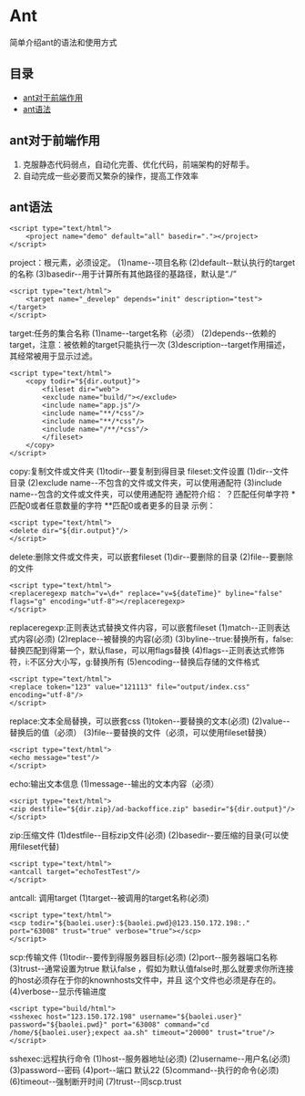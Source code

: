 # Ant

简单介绍ant的语法和使用方式

##	目录

*	[ant对于前端作用](#ant对于前端作用)
*	[ant语法](#ant常用语法)

##	ant对于前端作用

1.  克服静态代码弱点，自动化完善、优化代码，前端架构的好帮手。
2.	自动完成一些必要而又繁杂的操作，提高工作效率

## ant语法

    <script type="text/html">
        <project name="demo" default="all" basedir="."></project>
    </script>
project：根元素，必须设定。
(1)name--项目名称
(2)default--默认执行的target的名称
(3)basedir--用于计算所有其他路径的基路径，默认是“./”

    <script type="text/html">
        <target name="_develep" depends="init" description="test"></target>
    </script>
target:任务的集合名称
(1)name--target名称（必须）
(2)depends--依赖的target，注意：被依赖的target只能执行一次
(3)description--target作用描述，其经常被用于显示过滤。

    <script type="text/html">
        <copy todir="${dir.output}">
            <fileset dir="web">
            <exclude name="build/"></exclude>
            <include name="app.js"/>
            <include name="**/*css"/>
            <include name="**/*css"/>
            <include name="/**/*css"/>
            </fileset>
        </copy>
    </script>
copy:复制文件或文件夹
(1)todir--要复制到得目录
fileset:文件设置
(1)dir--文件目录
(2)exclude name--不包含的文件或文件夹，可以使用通配符
(3)include name--包含的文件或文件夹，可以使用通配符
通配符介绍：
？匹配任何单字符
*匹配0或者任意数量的字符
**匹配0或者更多的目录
示例：
    <script type="text/html">
    <include name="**/*css"/> 递归web下所有css文件，包含子目录的的css文件,并安源目录结构存放
    <include name="*css"/> web目录所有css文件，不包含子目录下的css文件
    <include name="public/**/*.css"/>  web/public下所有css文件，包含子目录的css文件，注意是按web的目录结构存放
    </script>

    <script type="text/html">
    <delete dir="${dir.output}"/>
    </script>
delete:删除文件或文件夹，可以嵌套fileset
(1)dir--要删除的目录
(2)file--要删除的文件

    <script type="text/html">
    <replaceregexp match="v=\d+" replace="v=${dateTime}" byline="false" flags="g" encoding="utf-8"></replaceregexp>
    </script>
replaceregexp:正则表达式替换文件内容，可以嵌套fileset
(1)match--正则表达式内容(必须)
(2)replace--被替换的内容(必须)
(3)byline--true:替换所有，false:替换匹配到得第一个，默认flase，可以用flags替换
(4)flags--正则表达式修饰符，i:不区分大小写，g:替换所有
(5)encoding--替换后存储的文件格式


    <script type="text/html">
    <replace token="123" value="121113" file="output/index.css" encoding="utf-8"/>
    </script>
replace:文本全局替换，可以嵌套css
(1)token--要替换的文本(必须)
(2)value--替换后的值（必须）
(3)file--要替换的文件（必须，可以使用fileset替换）


    <script type="text/html">
    <echo message="test"/>
    </script>
echo:输出文本信息
(1)message--输出的文本内容（必须）


    <script type="text/html">
    <zip destfile="${dir.zip}/ad-backoffice.zip" basedir="${dir.output}"/>
    </script>
zip:压缩文件
(1)destfile--目标zip文件(必须)
(2)basedir--要压缩的目录(可以使用fileset代替)


    <script type="text/html">
    <antcall target="echoTestTest"/>
    </script>
antcall: 调用target
(1)target--被调用的target名称(必须)


    <script type="text/html">
    <scp todir="${baolei.user}:${baolei.pwd}@123.150.172.198:." port="63008" trust="true" verbose="true"></scp>
    </script>
scp:传输文件
(1)todir--要传到得服务器目标(必须)
(2)port--服务器端口名称
(3)trust--通常设置为true 默认false ，假如为默认值false时,那么就要求你所连接的host必须存在于你的knownhosts文件中，并且 这个文件也必须是存在的。
(4)verbose--显示传输进度



    <script type="build/html">
    <sshexec host="123.150.172.198" username="${baolei.user}" password="${baolei.pwd}" port="63008" command="cd /home/${baolei.user};expect aa.sh" timeout="20000" trust="true"/>
    </script>
sshexec:远程执行命令
(1)host--服务器地址(必须)
(2)username--用户名(必须)
(3)password--密码
(4)port--端口 默认22
(5)command--执行的命令(必须)
(6)timeout--强制断开时间
(7)trust--同scp.trust
